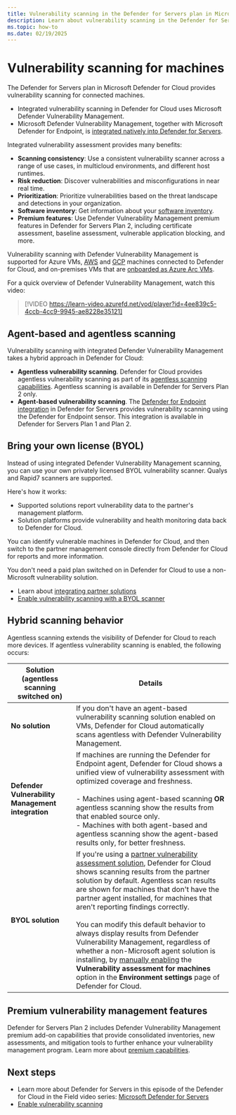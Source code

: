 ```yaml
---
title: Vulnerability scanning in the Defender for Servers plan in Microsoft Defender for Cloud.
description: Learn about vulnerability scanning in the Defender for Servers plan in Microsoft Defender for Cloud.
ms.topic: how-to
ms.date: 02/19/2025
---
```


# Vulnerability scanning for machines

The Defender for Servers plan in Microsoft Defender for Cloud provides vulnerability scanning for connected machines.

- Integrated vulnerability scanning in Defender for Cloud uses Microsoft Defender Vulnerability Management.
- Microsoft Defender Vulnerability Management, together with Microsoft Defender for Endpoint, is [integrated natively into Defender for Servers](integration-defender-for-endpoint.md).

Integrated vulnerability assessment provides many benefits:

- **Scanning consistency**: Use a consistent vulnerability scanner across a range of use cases, in multicloud environments, and different host runtimes.
- **Risk reduction**: Discover vulnerabilities and misconfigurations in near real time.
- **Prioritization**: Prioritize vulnerabilities based on the threat landscape and detections in your organization.
- **Software inventory**: Get information about your [software inventory](asset-inventory.md#review-software-inventory).
- **Premium features**: Use Defender Vulnerability Management premium features in Defender for Servers Plan 2, including certificate assessment, baseline assessment, vulnerable application blocking, and more.

Vulnerability scanning with Defender Vulnerability Management is supported for Azure VMs,  [AWS](quickstart-onboard-aws.md) and [GCP](quickstart-onboard-aws.md) machines connected to Defender for Cloud, and on-premises VMs that are [onboarded as Azure Arc VMs](quickstart-onboard-machines.md).

For a quick overview of Defender Vulnerability Management, watch this video:

> [!VIDEO https://learn-video.azurefd.net/vod/player?id=4ee839c5-4ccb-4cc9-9945-ae8228e35121]

## Agent-based and agentless scanning

Vulnerability scanning with integrated Defender Vulnerability Management takes a hybrid approach in Defender for Cloud:

- **Agentless vulnerability scanning**. Defender for Cloud provides agentless vulnerability scanning as part of its [agentless scanning capabilities](concept-agentless-data-collection.md). Agentless scanning is available in Defender for Servers Plan 2 only.
- **Agent-based vulnerability scanning**. The [Defender for Endpoint integration](integration-defender-for-endpoint.md) in Defender for Servers provides vulnerability scanning using the Defender for Endpoint sensor. This integration is available in Defender for Servers Plan 1 and Plan 2.

## Bring your own license (BYOL)

Instead of using integrated Defender Vulnerability Management scanning, you can use your own privately licensed BYOL vulnerability scanner. Qualys and Rapid7 scanners are supported.

Here's how it works:

- Supported solutions report vulnerability data to the partner's management platform.
- Solution platforms provide vulnerability and health monitoring data back to Defender for Cloud.

You can identify vulnerable machines in Defender for Cloud, and then switch to the partner management console directly from Defender for Cloud for reports and more information.

You don't need a paid plan switched on in Defender for Cloud to use a non-Microsoft vulnerability solution.

- Learn about [integrating partner solutions](partner-integration.md)
- [Enable vulnerability scanning with a BYOL scanner](deploy-vulnerability-assessment-byol-vm.md)

## Hybrid scanning behavior

Agentless scanning extends the visibility of Defender for Cloud to reach more devices. If agentless vulnerability scanning is enabled, the following occurs:

**Solution<br/>(agentless scanning switched on)** | **Details**
--- | ---
**No solution** | If you don't have an agent-based vulnerability scanning solution enabled on VMs, Defender for Cloud automatically scans agentless with Defender Vulnerability Management.
**Defender Vulnerability Management integration** | If machines are running the Defender for Endpoint agent, Defender for Cloud shows a unified view of vulnerability assessment with optimized coverage and freshness.<br/><br/>- Machines using agent-based scanning **OR** agentless scanning show the results from that enabled source only.<br/>- Machines with both agent-based and agentless scanning show the agent-based results only, for better freshness.
**BYOL solution** | If you're using a [partner vulnerability assessment solution](deploy-vulnerability-assessment-byol-vm.md), Defender for Cloud shows scanning results from the partner solution by default. Agentless scan results are shown for machines that don't have the partner agent installed, for machines that aren't reporting findings correctly.<br/><br/> You can modify this default behavior to always display results from Defender Vulnerability Management, regardless of whether a non-Microsoft agent solution is installing, by [manually enabling](deploy-vulnerability-assessment-defender-vulnerability-management.md#enable-vulnerability-scanning-on-a-subscription) the **Vulnerability assessment for machines** option in the **Environment settings** page of Defender for Cloud.

## Premium vulnerability management features

Defender for Servers Plan 2 includes Defender Vulnerability Management premium add-on capabilities that provide consolidated inventories, new assessments, and mitigation tools to further enhance your vulnerability management program. Learn more about [premium capabilities](/defender-vulnerability-management/defender-vulnerability-management-capabilities#vulnerability-management-capabilities-for-endpoints).

## Next steps

- Learn more about Defender for Servers in this episode of the Defender for Cloud in the Field video series: [Microsoft Defender for Servers](episode-five.md)
- [Enable vulnerability scanning](deploy-vulnerability-assessment-defender-vulnerability-management.md)
